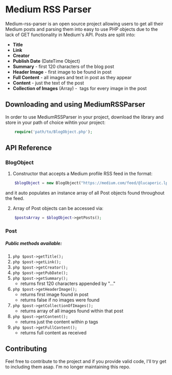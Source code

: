 # Medium RSS Parser

Medium-rss-parser is an open source project allowing users to get all their Medium posts and parsing them into easy to use PHP objects due to the lack of GET functionality in Medium's API. Posts are split into:

* __Title__
* __Link__
* __Creator__
* __Publish Date__ (DateTime Object)
* __Summary__ - first 120 characters of the blog post
* __Header Image__ - first image to be found in post
* __Full Content__ - all images and text in post as they appear
* __Content__ - just the text of the post
* __Collection of Images__ (Array) - <img> tags for every image in the post

## Downloading and using MediumRSSParser

In order to use MediumRSSParser in your project, download the library and store in your path of choice wihtin your project:

```php
	require('path/to/BlogObject.php');
```

## API Reference

### BlogObject
1. Constructor that accepts a Medium profile RSS feed in the format: 
```php
	$blogObject = new BlogObject("https://medium.com/feed/@lucaperic.lp");
```  
and it auto populates an instance array of all Post objects found throughout the feed.

2. Array of Post objects can be accessed via:
```php
	$postsArray = $blogObject->getPosts();
```

### Post
##### Public methods available:
1. ```php $post->getTitle(); ```
2. ```php $post->getLink(); ```
3. ```php $post->getCreator(); ```
4. ```php $post->getPubDate(); ```
5. ```php $post->getSummary(); ```
	- returns first 120 characters appended by "..." 
6. ```php $post->getHeaderImage(); ```
	- returns first image found in post
	- returns false if no images were found
7. ```php $post->getCollectionOfImages(); ```
	- returns array of all images found within that post
8. ```php $post->getContent(); ```
	- returns just the content within p tags
9. ```php $post->getFullContent(); ```
	- returns full content as received

## Contributing

Feel free to contribute to the project and if you provide valid code, I'll try get to including them asap. I'm no longer maintaining this repo.
